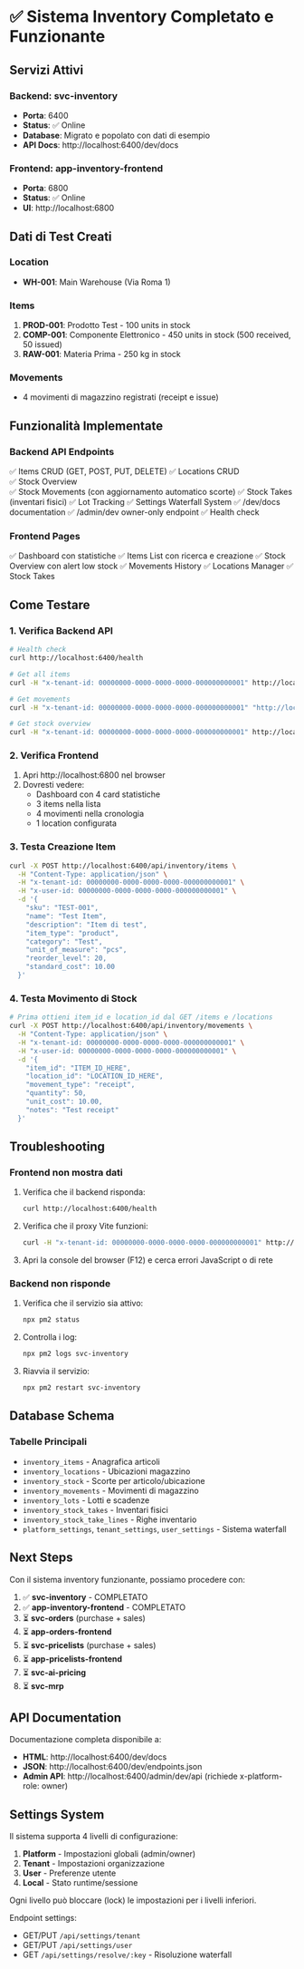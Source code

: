 # ✅ Sistema Inventory Completato e Funzionante

## Servizi Attivi

### Backend: svc-inventory
- **Porta**: 6400
- **Status**: ✅ Online
- **Database**: Migrato e popolato con dati di esempio
- **API Docs**: http://localhost:6400/dev/docs

### Frontend: app-inventory-frontend  
- **Porta**: 6800
- **Status**: ✅ Online  
- **UI**: http://localhost:6800

## Dati di Test Creati

### Location
- **WH-001**: Main Warehouse (Via Roma 1)

### Items
1. **PROD-001**: Prodotto Test - 100 units in stock
2. **COMP-001**: Componente Elettronico - 450 units in stock (500 received, 50 issued)
3. **RAW-001**: Materia Prima - 250 kg in stock

### Movements
- 4 movimenti di magazzino registrati (receipt e issue)

## Funzionalità Implementate

### Backend API Endpoints
✅ Items CRUD (GET, POST, PUT, DELETE)
✅ Locations CRUD  
✅ Stock Overview  
✅ Stock Movements (con aggiornamento automatico scorte)
✅ Stock Takes (inventari fisici)
✅ Lot Tracking
✅ Settings Waterfall System
✅ /dev/docs documentation
✅ /admin/dev owner-only endpoint
✅ Health check

### Frontend Pages
✅ Dashboard con statistiche
✅ Items List con ricerca e creazione
✅ Stock Overview con alert low stock
✅ Movements History
✅ Locations Manager
✅ Stock Takes

## Come Testare

### 1. Verifica Backend API
```bash
# Health check
curl http://localhost:6400/health

# Get all items
curl -H "x-tenant-id: 00000000-0000-0000-0000-000000000001" http://localhost:6400/api/inventory/items

# Get movements
curl -H "x-tenant-id: 00000000-0000-0000-0000-000000000001" "http://localhost:6400/api/inventory/movements?limit=100"

# Get stock overview
curl -H "x-tenant-id: 00000000-0000-0000-0000-000000000001" http://localhost:6400/api/inventory/stock
```

### 2. Verifica Frontend
1. Apri http://localhost:6800 nel browser
2. Dovresti vedere:
   - Dashboard con 4 card statistiche
   - 3 items nella lista
   - 4 movimenti nella cronologia
   - 1 location configurata

### 3. Testa Creazione Item
```bash
curl -X POST http://localhost:6400/api/inventory/items \
  -H "Content-Type: application/json" \
  -H "x-tenant-id: 00000000-0000-0000-0000-000000000001" \
  -H "x-user-id: 00000000-0000-0000-0000-000000000001" \
  -d '{
    "sku": "TEST-001",
    "name": "Test Item",
    "description": "Item di test",
    "item_type": "product",
    "category": "Test",
    "unit_of_measure": "pcs",
    "reorder_level": 20,
    "standard_cost": 10.00
  }'
```

### 4. Testa Movimento di Stock
```bash
# Prima ottieni item_id e location_id dal GET /items e /locations
curl -X POST http://localhost:6400/api/inventory/movements \
  -H "Content-Type: application/json" \
  -H "x-tenant-id: 00000000-0000-0000-0000-000000000001" \
  -H "x-user-id: 00000000-0000-0000-0000-000000000001" \
  -d '{
    "item_id": "ITEM_ID_HERE",
    "location_id": "LOCATION_ID_HERE",
    "movement_type": "receipt",
    "quantity": 50,
    "unit_cost": 10.00,
    "notes": "Test receipt"
  }'
```

## Troubleshooting

### Frontend non mostra dati
1. Verifica che il backend risponda:
   ```bash
   curl http://localhost:6400/health
   ```

2. Verifica che il proxy Vite funzioni:
   ```bash
   curl -H "x-tenant-id: 00000000-0000-0000-0000-000000000001" http://localhost:6800/api/inventory/items
   ```

3. Apri la console del browser (F12) e cerca errori JavaScript o di rete

### Backend non risponde
1. Verifica che il servizio sia attivo:
   ```bash
   npx pm2 status
   ```

2. Controlla i log:
   ```bash
   npx pm2 logs svc-inventory
   ```

3. Riavvia il servizio:
   ```bash
   npx pm2 restart svc-inventory
   ```

## Database Schema

### Tabelle Principali
- `inventory_items` - Anagrafica articoli
- `inventory_locations` - Ubicazioni magazzino
- `inventory_stock` - Scorte per articolo/ubicazione
- `inventory_movements` - Movimenti di magazzino
- `inventory_lots` - Lotti e scadenze
- `inventory_stock_takes` - Inventari fisici
- `inventory_stock_take_lines` - Righe inventario
- `platform_settings`, `tenant_settings`, `user_settings` - Sistema waterfall

## Next Steps

Con il sistema inventory funzionante, possiamo procedere con:

1. ✅ **svc-inventory** - COMPLETATO
2. ✅ **app-inventory-frontend** - COMPLETATO  
3. ⏳ **svc-orders** (purchase + sales)
4. ⏳ **app-orders-frontend**
5. ⏳ **svc-pricelists** (purchase + sales)
6. ⏳ **app-pricelists-frontend**
7. ⏳ **svc-ai-pricing**
8. ⏳ **svc-mrp**

## API Documentation

Documentazione completa disponibile a:
- **HTML**: http://localhost:6400/dev/docs
- **JSON**: http://localhost:6400/dev/endpoints.json
- **Admin API**: http://localhost:6400/admin/dev/api (richiede x-platform-role: owner)

## Settings System

Il sistema supporta 4 livelli di configurazione:
1. **Platform** - Impostazioni globali (admin/owner)
2. **Tenant** - Impostazioni organizzazione
3. **User** - Preferenze utente
4. **Local** - Stato runtime/sessione

Ogni livello può bloccare (lock) le impostazioni per i livelli inferiori.

Endpoint settings:
- GET/PUT `/api/settings/tenant`
- GET/PUT `/api/settings/user`
- GET `/api/settings/resolve/:key` - Risoluzione waterfall
